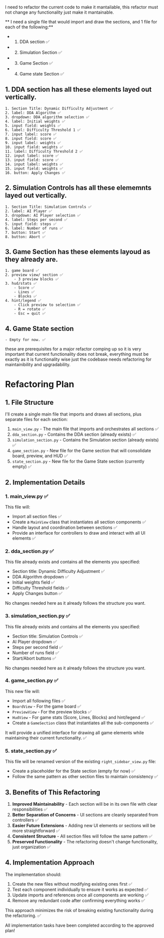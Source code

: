 I need to refactor the current code to make it mantailable, this refactor must not change any functionality just make it mantainable.

** I need a single file that would import and draw the sections, and 1 file for each of the following:**
* 1. DDA section ✅
* 2. Simulation Section ✅
* 3. Game Section ✅
* 4. Game state Section ✅

## 1. DDA section has all these elements layed out vertically.
	1. Section Title: Dynamic Difficulty Adjustment ✅
	2. label: DDA Algorithm ✅
	3. dropdown: DDA algorithm selection ✅
	4. label: Initial weights ✅
	5. input field: weights ✅
	6. label: Difficulty Threshold 1 ✅
	7. input label: score ✅
	8. input field: score ✅
	9. input label: weights ✅
	10. input field: weights ✅
	11. label: Difficulty Threshold 2 ✅
	12. input label: score ✅
	13. input field: score ✅
	14. input label: weights ✅
	15. input field: weights ✅
	16. button: Apply Changes ✅
	
## 2. Simulation Controls has all these elememnts layed out vertically.
	1. Section Title: Simulation Controls ✅
	2. label: AI Player ✅
	3. dropdown: AI Player selection ✅
	4. label: Steps per second ✅
	5. input field: steps ✅
	6. label: Number of runs ✅
	7. button: Start ✅
	8. button: Abort ✅

## 3. Game Section has these elements layoud as they already are.
	1. game board ✅
	2. preview view/ section ✅
		- 3 preview blocks ✅
	3. hud/stats ✅
		- Score ✅
		- Lines ✅
		- Blocks ✅
	4. hint/legend ✅
		- Click preview to selection ✅
		- R = rotate ✅
		- Esc = quit ✅
		
## 4. Game State section
	- Empty for now. ✅

these are prerequisites for a major refactor comping up so it is very important that current functionality does not break, everything must be exactly as it is functionality wise just the codebase needs refactoring for maintainibility and upgradability.

# Refactoring Plan

## 1. File Structure

I'll create a single main file that imports and draws all sections, plus separate files for each section:

1. `main_view.py` - The main file that imports and orchestrates all sections ✅
2. `dda_section.py` - Contains the DDA section (already exists) ✅
3. `simulation_section.py` - Contains the Simulation section (already exists) ✅
4. `game_section.py` - New file for the Game section that will consolidate board, preview, and HUD ✅
5. `state_section.py` - New file for the Game State section (currently empty) ✅

## 2. Implementation Details

### 1. main_view.py ✅

This file will:
- Import all section files ✅
- Create a `MainView` class that instantiates all section components ✅
- Handle layout and coordination between sections ✅
- Provide an interface for controllers to draw and interact with all UI elements ✅

### 2. dda_section.py ✅

This file already exists and contains all the elements you specified:
- Section title: Dynamic Difficulty Adjustment ✅
- DDA Algorithm dropdown ✅
- Initial weights field ✅
- Difficulty Threshold fields ✅
- Apply Changes button ✅

No changes needed here as it already follows the structure you want.

### 3. simulation_section.py ✅

This file already exists and contains all the elements you specified:
- Section title: Simulation Controls ✅
- AI Player dropdown ✅
- Steps per second field ✅
- Number of runs field ✅
- Start/Abort buttons ✅

No changes needed here as it already follows the structure you want.

### 4. game_section.py ✅

This new file will:
- Import all following files ✅
- `BoardView` - For the game board ✅
- `PreviewView` - For the preview blocks ✅
- `HudView` - For game stats (Score, Lines, Blocks) and hint/legend ✅
- Create a `GameSection` class that instantiates all the sub-components ✅

It will provide a unified interface for drawing all game elements while maintaining their current functionality. ✅

### 5. state_section.py ✅

This file will be renamed version of the existing `right_sidebar_view.py` file:
- Create a placeholder for the State section (empty for now) ✅
- Follow the same pattern as other section files to maintain consistency ✅

## 3. Benefits of This Refactoring

1. **Improved Maintainability** - Each section will be in its own file with clear responsibilities ✅
2. **Better Separation of Concerns** - UI sections are cleanly separated from controllers ✅
3. **Easier Future Extensions** - Adding new UI elements or sections will be more straightforward ✅
4. **Consistent Structure** - All section files will follow the same pattern ✅
5. **Preserved Functionality** - The refactoring doesn't change functionality, just organization ✅

## 4. Implementation Approach

The implementation should:
1. Create the new files without modifying existing ones first ✅
2. Test each component individually to ensure it works as expected ✅
3. Update imports and references once all components are working ✅
4. Remove any redundant code after confirming everything works ✅

This approach minimizes the risk of breaking existing functionality during the refactoring. ✅

All implementation tasks have been completed according to the approved plan!
